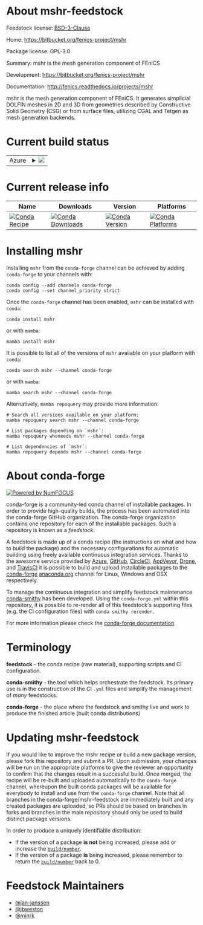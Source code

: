 About mshr-feedstock
====================

Feedstock license: [BSD-3-Clause](https://github.com/conda-forge/mshr-feedstock/blob/main/LICENSE.txt)

Home: https://bitbucket.org/fenics-project/mshr

Package license: GPL-3.0

Summary: mshr is the mesh generation component of FEniCS

Development: https://bitbucket.org/fenics-project/mshr

Documentation: http://fenics.readthedocs.io/projects/mshr

mshr is the mesh generation component of FEniCS. It generates simplicial DOLFIN
meshes in 2D and 3D from geometries described by Constructive Solid Geometry (CSG) or from
surface files, utilizing CGAL and Tetgen as mesh generation backends.


Current build status
====================


<table>
    
  <tr>
    <td>Azure</td>
    <td>
      <details>
        <summary>
          <a href="https://dev.azure.com/conda-forge/feedstock-builds/_build/latest?definitionId=4017&branchName=main">
            <img src="https://dev.azure.com/conda-forge/feedstock-builds/_apis/build/status/mshr-feedstock?branchName=main">
          </a>
        </summary>
        <table>
          <thead><tr><th>Variant</th><th>Status</th></tr></thead>
          <tbody><tr>
              <td>linux_64_mpimpichpython3.10.____cpython</td>
              <td>
                <a href="https://dev.azure.com/conda-forge/feedstock-builds/_build/latest?definitionId=4017&branchName=main">
                  <img src="https://dev.azure.com/conda-forge/feedstock-builds/_apis/build/status/mshr-feedstock?branchName=main&jobName=linux&configuration=linux%20linux_64_mpimpichpython3.10.____cpython" alt="variant">
                </a>
              </td>
            </tr><tr>
              <td>linux_64_mpimpichpython3.11.____cpython</td>
              <td>
                <a href="https://dev.azure.com/conda-forge/feedstock-builds/_build/latest?definitionId=4017&branchName=main">
                  <img src="https://dev.azure.com/conda-forge/feedstock-builds/_apis/build/status/mshr-feedstock?branchName=main&jobName=linux&configuration=linux%20linux_64_mpimpichpython3.11.____cpython" alt="variant">
                </a>
              </td>
            </tr><tr>
              <td>linux_64_mpimpichpython3.12.____cpython</td>
              <td>
                <a href="https://dev.azure.com/conda-forge/feedstock-builds/_build/latest?definitionId=4017&branchName=main">
                  <img src="https://dev.azure.com/conda-forge/feedstock-builds/_apis/build/status/mshr-feedstock?branchName=main&jobName=linux&configuration=linux%20linux_64_mpimpichpython3.12.____cpython" alt="variant">
                </a>
              </td>
            </tr><tr>
              <td>linux_64_mpimpichpython3.8.____cpython</td>
              <td>
                <a href="https://dev.azure.com/conda-forge/feedstock-builds/_build/latest?definitionId=4017&branchName=main">
                  <img src="https://dev.azure.com/conda-forge/feedstock-builds/_apis/build/status/mshr-feedstock?branchName=main&jobName=linux&configuration=linux%20linux_64_mpimpichpython3.8.____cpython" alt="variant">
                </a>
              </td>
            </tr><tr>
              <td>linux_64_mpimpichpython3.9.____cpython</td>
              <td>
                <a href="https://dev.azure.com/conda-forge/feedstock-builds/_build/latest?definitionId=4017&branchName=main">
                  <img src="https://dev.azure.com/conda-forge/feedstock-builds/_apis/build/status/mshr-feedstock?branchName=main&jobName=linux&configuration=linux%20linux_64_mpimpichpython3.9.____cpython" alt="variant">
                </a>
              </td>
            </tr><tr>
              <td>linux_64_mpiopenmpipython3.10.____cpython</td>
              <td>
                <a href="https://dev.azure.com/conda-forge/feedstock-builds/_build/latest?definitionId=4017&branchName=main">
                  <img src="https://dev.azure.com/conda-forge/feedstock-builds/_apis/build/status/mshr-feedstock?branchName=main&jobName=linux&configuration=linux%20linux_64_mpiopenmpipython3.10.____cpython" alt="variant">
                </a>
              </td>
            </tr><tr>
              <td>linux_64_mpiopenmpipython3.11.____cpython</td>
              <td>
                <a href="https://dev.azure.com/conda-forge/feedstock-builds/_build/latest?definitionId=4017&branchName=main">
                  <img src="https://dev.azure.com/conda-forge/feedstock-builds/_apis/build/status/mshr-feedstock?branchName=main&jobName=linux&configuration=linux%20linux_64_mpiopenmpipython3.11.____cpython" alt="variant">
                </a>
              </td>
            </tr><tr>
              <td>linux_64_mpiopenmpipython3.12.____cpython</td>
              <td>
                <a href="https://dev.azure.com/conda-forge/feedstock-builds/_build/latest?definitionId=4017&branchName=main">
                  <img src="https://dev.azure.com/conda-forge/feedstock-builds/_apis/build/status/mshr-feedstock?branchName=main&jobName=linux&configuration=linux%20linux_64_mpiopenmpipython3.12.____cpython" alt="variant">
                </a>
              </td>
            </tr><tr>
              <td>linux_64_mpiopenmpipython3.8.____cpython</td>
              <td>
                <a href="https://dev.azure.com/conda-forge/feedstock-builds/_build/latest?definitionId=4017&branchName=main">
                  <img src="https://dev.azure.com/conda-forge/feedstock-builds/_apis/build/status/mshr-feedstock?branchName=main&jobName=linux&configuration=linux%20linux_64_mpiopenmpipython3.8.____cpython" alt="variant">
                </a>
              </td>
            </tr><tr>
              <td>linux_64_mpiopenmpipython3.9.____cpython</td>
              <td>
                <a href="https://dev.azure.com/conda-forge/feedstock-builds/_build/latest?definitionId=4017&branchName=main">
                  <img src="https://dev.azure.com/conda-forge/feedstock-builds/_apis/build/status/mshr-feedstock?branchName=main&jobName=linux&configuration=linux%20linux_64_mpiopenmpipython3.9.____cpython" alt="variant">
                </a>
              </td>
            </tr><tr>
              <td>osx_64_mpimpichpython3.10.____cpython</td>
              <td>
                <a href="https://dev.azure.com/conda-forge/feedstock-builds/_build/latest?definitionId=4017&branchName=main">
                  <img src="https://dev.azure.com/conda-forge/feedstock-builds/_apis/build/status/mshr-feedstock?branchName=main&jobName=osx&configuration=osx%20osx_64_mpimpichpython3.10.____cpython" alt="variant">
                </a>
              </td>
            </tr><tr>
              <td>osx_64_mpimpichpython3.11.____cpython</td>
              <td>
                <a href="https://dev.azure.com/conda-forge/feedstock-builds/_build/latest?definitionId=4017&branchName=main">
                  <img src="https://dev.azure.com/conda-forge/feedstock-builds/_apis/build/status/mshr-feedstock?branchName=main&jobName=osx&configuration=osx%20osx_64_mpimpichpython3.11.____cpython" alt="variant">
                </a>
              </td>
            </tr><tr>
              <td>osx_64_mpimpichpython3.12.____cpython</td>
              <td>
                <a href="https://dev.azure.com/conda-forge/feedstock-builds/_build/latest?definitionId=4017&branchName=main">
                  <img src="https://dev.azure.com/conda-forge/feedstock-builds/_apis/build/status/mshr-feedstock?branchName=main&jobName=osx&configuration=osx%20osx_64_mpimpichpython3.12.____cpython" alt="variant">
                </a>
              </td>
            </tr><tr>
              <td>osx_64_mpimpichpython3.8.____cpython</td>
              <td>
                <a href="https://dev.azure.com/conda-forge/feedstock-builds/_build/latest?definitionId=4017&branchName=main">
                  <img src="https://dev.azure.com/conda-forge/feedstock-builds/_apis/build/status/mshr-feedstock?branchName=main&jobName=osx&configuration=osx%20osx_64_mpimpichpython3.8.____cpython" alt="variant">
                </a>
              </td>
            </tr><tr>
              <td>osx_64_mpimpichpython3.9.____cpython</td>
              <td>
                <a href="https://dev.azure.com/conda-forge/feedstock-builds/_build/latest?definitionId=4017&branchName=main">
                  <img src="https://dev.azure.com/conda-forge/feedstock-builds/_apis/build/status/mshr-feedstock?branchName=main&jobName=osx&configuration=osx%20osx_64_mpimpichpython3.9.____cpython" alt="variant">
                </a>
              </td>
            </tr><tr>
              <td>osx_64_mpiopenmpipython3.10.____cpython</td>
              <td>
                <a href="https://dev.azure.com/conda-forge/feedstock-builds/_build/latest?definitionId=4017&branchName=main">
                  <img src="https://dev.azure.com/conda-forge/feedstock-builds/_apis/build/status/mshr-feedstock?branchName=main&jobName=osx&configuration=osx%20osx_64_mpiopenmpipython3.10.____cpython" alt="variant">
                </a>
              </td>
            </tr><tr>
              <td>osx_64_mpiopenmpipython3.11.____cpython</td>
              <td>
                <a href="https://dev.azure.com/conda-forge/feedstock-builds/_build/latest?definitionId=4017&branchName=main">
                  <img src="https://dev.azure.com/conda-forge/feedstock-builds/_apis/build/status/mshr-feedstock?branchName=main&jobName=osx&configuration=osx%20osx_64_mpiopenmpipython3.11.____cpython" alt="variant">
                </a>
              </td>
            </tr><tr>
              <td>osx_64_mpiopenmpipython3.12.____cpython</td>
              <td>
                <a href="https://dev.azure.com/conda-forge/feedstock-builds/_build/latest?definitionId=4017&branchName=main">
                  <img src="https://dev.azure.com/conda-forge/feedstock-builds/_apis/build/status/mshr-feedstock?branchName=main&jobName=osx&configuration=osx%20osx_64_mpiopenmpipython3.12.____cpython" alt="variant">
                </a>
              </td>
            </tr><tr>
              <td>osx_64_mpiopenmpipython3.8.____cpython</td>
              <td>
                <a href="https://dev.azure.com/conda-forge/feedstock-builds/_build/latest?definitionId=4017&branchName=main">
                  <img src="https://dev.azure.com/conda-forge/feedstock-builds/_apis/build/status/mshr-feedstock?branchName=main&jobName=osx&configuration=osx%20osx_64_mpiopenmpipython3.8.____cpython" alt="variant">
                </a>
              </td>
            </tr><tr>
              <td>osx_64_mpiopenmpipython3.9.____cpython</td>
              <td>
                <a href="https://dev.azure.com/conda-forge/feedstock-builds/_build/latest?definitionId=4017&branchName=main">
                  <img src="https://dev.azure.com/conda-forge/feedstock-builds/_apis/build/status/mshr-feedstock?branchName=main&jobName=osx&configuration=osx%20osx_64_mpiopenmpipython3.9.____cpython" alt="variant">
                </a>
              </td>
            </tr>
          </tbody>
        </table>
      </details>
    </td>
  </tr>
</table>

Current release info
====================

| Name | Downloads | Version | Platforms |
| --- | --- | --- | --- |
| [![Conda Recipe](https://img.shields.io/badge/recipe-mshr-green.svg)](https://anaconda.org/conda-forge/mshr) | [![Conda Downloads](https://img.shields.io/conda/dn/conda-forge/mshr.svg)](https://anaconda.org/conda-forge/mshr) | [![Conda Version](https://img.shields.io/conda/vn/conda-forge/mshr.svg)](https://anaconda.org/conda-forge/mshr) | [![Conda Platforms](https://img.shields.io/conda/pn/conda-forge/mshr.svg)](https://anaconda.org/conda-forge/mshr) |

Installing mshr
===============

Installing `mshr` from the `conda-forge` channel can be achieved by adding `conda-forge` to your channels with:

```
conda config --add channels conda-forge
conda config --set channel_priority strict
```

Once the `conda-forge` channel has been enabled, `mshr` can be installed with `conda`:

```
conda install mshr
```

or with `mamba`:

```
mamba install mshr
```

It is possible to list all of the versions of `mshr` available on your platform with `conda`:

```
conda search mshr --channel conda-forge
```

or with `mamba`:

```
mamba search mshr --channel conda-forge
```

Alternatively, `mamba repoquery` may provide more information:

```
# Search all versions available on your platform:
mamba repoquery search mshr --channel conda-forge

# List packages depending on `mshr`:
mamba repoquery whoneeds mshr --channel conda-forge

# List dependencies of `mshr`:
mamba repoquery depends mshr --channel conda-forge
```


About conda-forge
=================

[![Powered by
NumFOCUS](https://img.shields.io/badge/powered%20by-NumFOCUS-orange.svg?style=flat&colorA=E1523D&colorB=007D8A)](https://numfocus.org)

conda-forge is a community-led conda channel of installable packages.
In order to provide high-quality builds, the process has been automated into the
conda-forge GitHub organization. The conda-forge organization contains one repository
for each of the installable packages. Such a repository is known as a *feedstock*.

A feedstock is made up of a conda recipe (the instructions on what and how to build
the package) and the necessary configurations for automatic building using freely
available continuous integration services. Thanks to the awesome service provided by
[Azure](https://azure.microsoft.com/en-us/services/devops/), [GitHub](https://github.com/),
[CircleCI](https://circleci.com/), [AppVeyor](https://www.appveyor.com/),
[Drone](https://cloud.drone.io/welcome), and [TravisCI](https://travis-ci.com/)
it is possible to build and upload installable packages to the
[conda-forge](https://anaconda.org/conda-forge) [anaconda.org](https://anaconda.org/)
channel for Linux, Windows and OSX respectively.

To manage the continuous integration and simplify feedstock maintenance
[conda-smithy](https://github.com/conda-forge/conda-smithy) has been developed.
Using the ``conda-forge.yml`` within this repository, it is possible to re-render all of
this feedstock's supporting files (e.g. the CI configuration files) with ``conda smithy rerender``.

For more information please check the [conda-forge documentation](https://conda-forge.org/docs/).

Terminology
===========

**feedstock** - the conda recipe (raw material), supporting scripts and CI configuration.

**conda-smithy** - the tool which helps orchestrate the feedstock.
                   Its primary use is in the construction of the CI ``.yml`` files
                   and simplify the management of *many* feedstocks.

**conda-forge** - the place where the feedstock and smithy live and work to
                  produce the finished article (built conda distributions)


Updating mshr-feedstock
=======================

If you would like to improve the mshr recipe or build a new
package version, please fork this repository and submit a PR. Upon submission,
your changes will be run on the appropriate platforms to give the reviewer an
opportunity to confirm that the changes result in a successful build. Once
merged, the recipe will be re-built and uploaded automatically to the
`conda-forge` channel, whereupon the built conda packages will be available for
everybody to install and use from the `conda-forge` channel.
Note that all branches in the conda-forge/mshr-feedstock are
immediately built and any created packages are uploaded, so PRs should be based
on branches in forks and branches in the main repository should only be used to
build distinct package versions.

In order to produce a uniquely identifiable distribution:
 * If the version of a package **is not** being increased, please add or increase
   the [``build/number``](https://docs.conda.io/projects/conda-build/en/latest/resources/define-metadata.html#build-number-and-string).
 * If the version of a package **is** being increased, please remember to return
   the [``build/number``](https://docs.conda.io/projects/conda-build/en/latest/resources/define-metadata.html#build-number-and-string)
   back to 0.

Feedstock Maintainers
=====================

* [@jan-janssen](https://github.com/jan-janssen/)
* [@jbweston](https://github.com/jbweston/)
* [@minrk](https://github.com/minrk/)

